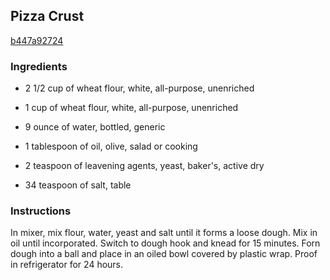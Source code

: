 ## Pizza Crust

[b447a92724](http://www.food.com/recipe/pizza-crust-417509)

### Ingredients

 - 2 1/2 cup of wheat flour, white, all-purpose, unenriched

 - 1 cup of wheat flour, white, all-purpose, unenriched

 - 9 ounce of water, bottled, generic

 - 1 tablespoon of oil, olive, salad or cooking

 - 2 teaspoon of leavening agents, yeast, baker's, active dry

 - 34 teaspoon of salt, table

### Instructions

In mixer, mix flour, water, yeast and salt until it forms a loose dough. Mix in oil until incorporated. Switch to dough hook and knead for 15 minutes. Forn dough into a ball and place in an oiled bowl covered by plastic wrap. Proof in refrigerator for 24 hours.